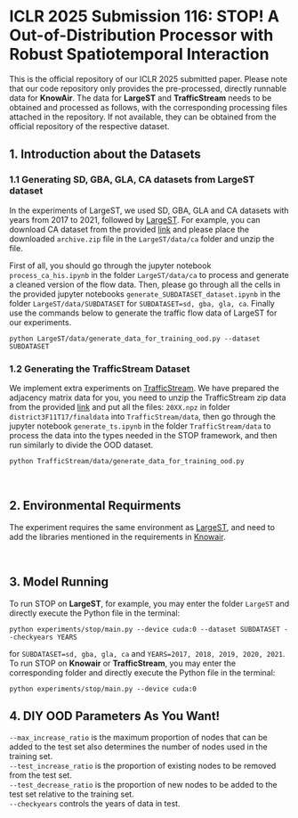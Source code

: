 # ICLR 2025 Submission 116: STOP! A Out-of-Distribution Processor with Robust Spatiotemporal Interaction
This is the official repository of our ICLR 2025 submitted paper. Please note that our code repository only provides the pre-processed, directly runnable data for <b>KnowAir</b>. The data for <b>LargeST</b> and <b>TrafficStream</b> needs to be obtained and processed as follows, with the corresponding processing files attached in the repository. If not available, they can be obtained from the official repository of the respective dataset.

## 1. Introduction about the Datasets
### 1.1 Generating SD, GBA, GLA, CA datasets from LargeST dataset
In the experiments of LargeST, we used SD, GBA, GLA and CA datasets with years from 2017 to 2021, followed by [LargeST](https://github.com/liuxu77/LargeST/blob/main). For example, you can download CA dataset from the provided [link](https://www.kaggle.com/datasets/liuxu77/largest) and please place the downloaded `archive.zip` file in the `LargeST/data/ca` folder and unzip the file. 

First of all, you should go through the jupyter notebook `process_ca_his.ipynb` in the folder `LargeST/data/ca` to process and generate a cleaned version of the flow data. Then, please go through all the cells in the provided jupyter notebooks `generate_SUBDATASET_dataset.ipynb` in the folder `LargeST/data/SUBDATASET` for `SUBDATASET=sd, gba, gla, ca`. Finally use the commands below to generate the traffic flow data of LargeST for our experiments. 
```
python LargeST/data/generate_data_for_training_ood.py --dataset SUBDATASET
```

### 1.2 Generating the TrafficStream Dataset
We implement extra experiments on [TrafficStream](https://github.com/AprLie/TrafficStream). We have prepared the adjacency matrix data for you, you need to unzip the TrafficStream zip data from the provided [link](https://drive.google.com/file/d/1P5wowSaNSWBNCK3mQwESp-G2zsutXc5S/view?usp=sharing) and put all the files: `20XX.npz` in folder `district3F11T17/finaldata` into `TrafficStream/data`, then go through the jupyter notebook `generate_ts.ipynb` in the folder `TrafficStream/data` to process the data into the types needed in the STOP framework, and then run similarly to divide the OOD dataset.
```
python TrafficStream/data/generate_data_for_training_ood.py
```

<br>

## 2. Environmental Requirments
The experiment requires the same environment as [LargeST](https://github.com/liuxu77/LargeST/blob/main), and need to add the libraries mentioned in the requirements in [Knowair](https://github.com/shuowang-ai/PM2.5-GNN).

<br>

## 3. Model Running
To run STOP on <b>LargeST</b>, for example, you may enter the folder `LargeST` and directly execute the Python file in the terminal:
```
python experiments/stop/main.py --device cuda:0 --dataset SUBDATASET --checkyears YEARS
```
for `SUBDATASET=sd, gba, gla, ca` and `YEARS=2017, 2018, 2019, 2020, 2021`. 
To run STOP on <b>Knowair</b> or <b>TrafficStream</b>, you may enter the corresponding folder and directly execute the Python file in the terminal:
```
python experiments/stop/main.py --device cuda:0
```

## 4. DIY OOD Parameters As You Want!
`--max_increase_ratio` is the maximum proportion of nodes that can be added to the test set also determines the number of nodes used in the training set.<br>
`--test_increase_ratio` is the proportion of existing nodes to be removed from the test set.<br>
`--test_decrease_ratio` is the proportion of new nodes to be added to the test set relative to the training set.<br>
`--checkyears` controls the years of data in test.<br>
